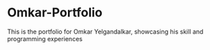 # Omkar-Portfolio
This is the portfolio for Omkar Yelgandalkar, showcasing his skill and programming experiences
